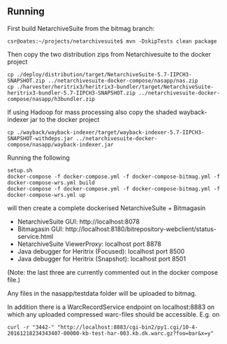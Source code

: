 ## Running
 
First build NetarchiveSuite from the bitmag branch:
```
csr@oates:~/projects/netarchivesuite$ mvn -DskipTests clean package
```
Then copy the two distribution zips from Netarchivesuite to the docker project
```
cp ./deploy/distribution/target/NetarchiveSuite-5.7-IIPCH3-SNAPSHOT.zip ../netarchivesuite-docker-compose/nasapp/nas.zip
cp ./harvester/heritrix3/heritrix3-bundler/target/NetarchiveSuite-heritrix3-bundler-5.7-IIPCH3-SNAPSHOT.zip ../netarchivesuite-docker-compose/nasapp/h3bundler.zip
```

If using Hadoop for mass processing also copy the shaded wayback-indexer jar to the docker project
```
cp ./wayback/wayback-indexer/target/wayback-indexer-5.7-IIPCH3-SNAPSHOT-withdeps.jar ../netarchivesuite-docker-compose/nasapp/wayback-indexer.jar
```

Running the following
```
setup.sh
docker-compose -f docker-compose.yml -f docker-compose-bitmag.yml -f docker-compose-wrs.yml build
docker-compose -f docker-compose.yml -f docker-compose-bitmag.yml -f docker-compose-wrs.yml up
```

will then create a complete dockerised NetarchiveSuite + Bitmagasin

* NetarchiveSuite GUI: http://localhost:8078
* Bitmagasin GUI: http://localhost:8180/bitrepository-webclient/status-service.html
* NetarchiveSuite ViewerProxy: localhost port 8878
* Java debugger for Heritrix (Focused): localhost port 8500
* Java debugger for Heritrix (Snapshot): localhost port 8501
 
(Note: the last three are currently commented out in the docker compose file.)

Any files in the nasapp/testdata folder will be uploaded to bitmag.

In addition there is a WarcRecordService endpoint on localhost:8883 on which any uploaded compressed warc-files should 
be accessible. E.g. on

```
curl -r "3442-" "http://localhost:8883/cgi-bin2/py1.cgi/10-4-20161218234343407-00000-kb-test-har-003.kb.dk.warc.gz?foo=bar&x=y"
```                     

